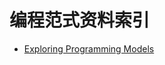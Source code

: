 # 编程范式资料索引

- [Exploring Programming Models](https://prezi.com/fftgbgltl-6u/with-some-simple-custom-stylin/?utm_campaign=share&utm_medium=copy)
